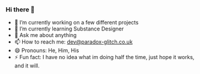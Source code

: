 ### Hi there 👋

- 🔭 I’m currently working on a few different projects
- 🌱 I’m currently learning Substance Designer
- 💬 Ask me about anything
- 📫 How to reach me: dev@paradox-glitch.co.uk
- 😄 Pronouns: He, Him, His
- ⚡ Fun fact: I have no idea what im doing half the time, just hope it works, and it will.

